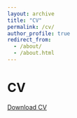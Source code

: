 ```yaml
---
layout: archive
title: "CV"
permalink: /cv/
author_profile: true
redirect_from: 
  - /about/
  - /about.html
---
```


CV
======

[Download CV]([[http://academicpages.github.io/files/cv.pdf](https://github.com/camrev/camrev.github.io/blob/master/files/CV.pdf)])
